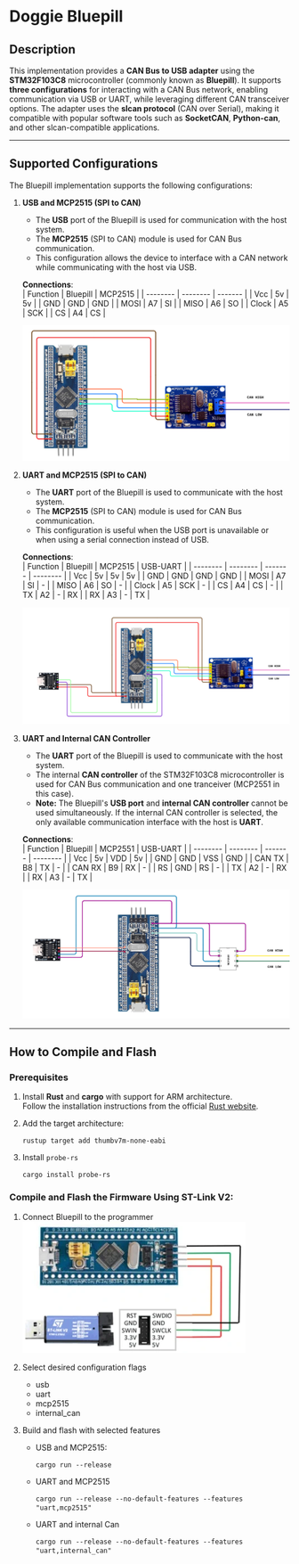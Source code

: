 
# **Doggie Bluepill**


## **Description**  
This implementation provides a **CAN Bus to USB adapter** using the **STM32F103C8** microcontroller (commonly known as **Bluepill**). It supports **three configurations** for interacting with a CAN Bus network, enabling communication via USB or UART, while leveraging different CAN transceiver options. The adapter uses the **slcan protocol** (CAN over Serial), making it compatible with popular software tools such as **SocketCAN**, **Python-can**, and other slcan-compatible applications.

---

## **Supported Configurations**

The Bluepill implementation supports the following configurations:

1. **USB and MCP2515 (SPI to CAN)**  
   - The **USB** port of the Bluepill is used for communication with the host system.  
   - The **MCP2515** (SPI to CAN) module is used for CAN Bus communication.  
   - This configuration allows the device to interface with a CAN network while communicating with the host via USB.

    __Connections__:  
    | Function | Bluepill | MCP2515 |
    | -------- | -------- | ------- |
    |   Vcc    |    5v    |    5v   |
    |   GND    |    GND   |    GND  |
    |   MOSI   |    A7    |    SI   |
    |   MISO   |    A6    |    SO   |
    |   Clock  |    A5    |    SCK  |
    |   CS     |    A4    |    CS   |

    ![alt text](../docs/bluepill_usb_mcp.png)

2. **UART and MCP2515 (SPI to CAN)**  
   - The **UART** port of the Bluepill is used to communicate with the host system.  
   - The **MCP2515** (SPI to CAN) module is used for CAN Bus communication.  
   - This configuration is useful when the USB port is unavailable or when using a serial connection instead of USB.

    __Connections__:  
    | Function | Bluepill | MCP2515 | USB-UART |
    | -------- | -------- | ------- | -------- |
    |   Vcc    |    5v    |    5v   |    5v    |
    |   GND    |    GND   |    GND  |   GND    |
    |   MOSI   |    A7    |    SI   |    -     |
    |   MISO   |    A6    |    SO   |    -     |
    |   Clock  |    A5    |    SCK  |    -     |
    |   CS     |    A4    |    CS   |    -     |
    |   TX     |    A2    |    -    |    RX    |
    |   RX     |    A3    |    -    |    TX    |   

    ![alt text](../docs/bluepill_uart_mcp.png)

3. **UART and Internal CAN Controller**  
   - The **UART** port of the Bluepill is used to communicate with the host system.  
   - The internal **CAN controller** of the STM32F103C8 microcontroller is used for CAN Bus communication and one tranceiver (MCP2551 in this case).  
   - **Note:** The Bluepill's **USB port** and **internal CAN controller** cannot be used simultaneously. If the internal CAN controller is selected, the only available communication interface with the host is **UART**.

    __Connections__:  
    | Function | Bluepill | MCP2551 | USB-UART |
    | -------- | -------- | ------- | -------- |
    |   Vcc    |    5v    |    VDD  |    5v    |
    |   GND    |    GND   |    VSS  |   GND    |
    |   CAN TX |    B8    |    TX   |    -     |
    |   CAN RX |    B9    |    RX   |    -     |
    |   RS     |    GND   |    RS   |    -     |
    |   TX     |    A2    |    -    |    RX    |
    |   RX     |    A3    |    -    |    TX    |  

    ![alt text](../docs/bluepill_uart_internal.png)

---

## **How to Compile and Flash**

### **Prerequisites**  
1. Install **Rust** and **cargo** with support for ARM architecture.  
   Follow the installation instructions from the official [Rust website](https://www.rust-lang.org/tools/install).  


2. Add the target architecture:
    ```
    rustup target add thumbv7m-none-eabi
    ```

3. Install `probe-rs`
    ```
    cargo install probe-rs
    ```

### **Compile and Flash the Firmware Using ST-Link V2:**

1. Connect Bluepill to the programmer  
    ![alt text](../docs/bluepill_stlink.webp)

2. Select desired configuration flags
    * usb
    * uart
    * mcp2515
    * internal_can
3. Build and flash with selected features
    * USB and MCP2515:
        ```
        cargo run --release
        ```
    * UART and MCP2515
        ```
        cargo run --release --no-default-features --features "uart,mcp2515"
        ```
    * UART and internal Can
        ```
        cargo run --release --no-default-features --features "uart,internal_can"
        ```